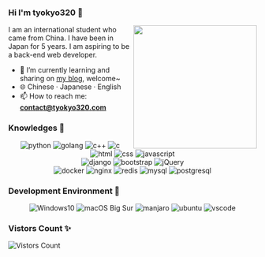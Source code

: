 ### Hi I'm tyokyo320 👋

<!-- **tyokyo320/tyokyo320** is a ✨ _special_ ✨ repository because its `README.md` (this file) appears on your GitHub profile.-->

<img align="right" width="250px" src="https://blog.tyokyo320.com/about/2233.webp" />

I am an international student who came from China. I have been in Japan for 5 years. I am aspiring to be a back-end web developer.

- 🌱 I’m currently learning and sharing on [my blog](https://blog.tyokyo320.com), welcome~
- :globe_with_meridians: Chinese · Japanese · English
- 📫 How to reach me: **contact@tyokyo320.com**

### Knowledges 🐾

<p align="center">
  <img alt="python" src="https://img.shields.io/badge/Python-3572a5?style=flat-square&logo=python&logoColor=white">
  <img alt="golang" src="https://img.shields.io/badge/Golang-7fd5ea?style=flat-square&logo=go&logoColor=white">
  <img alt="c++" src="https://img.shields.io/badge/C++-F15B2A?style=flat-square&logo=c%2b%2b">
  <img alt="c" src="https://img.shields.io/badge/C-007ACC?style=flat-square&logo=c">
  <br/>
  <img alt="html" src="https://img.shields.io/badge/HTML-e34c26?style=flat-square&logo=html5&logoColor=white">
  <img alt="css" src="https://img.shields.io/badge/CSS-f34b7d?style=flat-square&logo=css3">
  <img alt="javascript" src="https://img.shields.io/badge/JavaScript-276DC3?style=flat-square&logo=javascript">
  <br/>
  <img alt="django" src="https://img.shields.io/badge/-Django-092E20?style=flat-square&logo=django">
  <img alt="bootstrap" src="https://img.shields.io/badge/-Bootstrap-563D7C?style=flat-square&logo=bootstrap&logoColor=white">
  <img alt="jQuery" src="https://img.shields.io/badge/-jQuery-0769AD?style=flat-square&logo=jquery">
  <br/>
  <img alt="docker" src="https://img.shields.io/badge/-Docker-EEE?style=flat-square&logo=docker">
  <img alt="nginx" src="https://img.shields.io/badge/-Nginx-bfcfcf?style=flat-square&logo=nginx">
  <img alt="redis" src="https://img.shields.io/badge/-Redis-D82C20?style=flat-square&logo=redis&logoColor=white">
  <img alt="mysql" src="https://img.shields.io/badge/-MySQL-0074a3?style=flat-square&logo=mysql&logoColor=white">
  <img alt="postgresql" src="https://img.shields.io/badge/-PostgreSQL-336791?style=flat-square&logo=postgresql">
</p>

### Development Environment 🍻

<p align="center">
  <img alt="Windows10" src="https://img.shields.io/badge/Windows-0078D6?style=flat-square&logo=windows&logoColor=white">
  <img alt="macOS Big Sur" src="https://img.shields.io/badge/macOS-e03a3a?style=flat-square&logo=apple&logoColor=white">
  <img alt="manjaro" src="https://img.shields.io/badge/Manjaro-35bf5c?style=flat-square&logo=manjaro&logoColor=white">
  <img alt="ubuntu" src="https://img.shields.io/badge/Ubuntu-6F52B5?style=flat-square&logo=ubuntu&logoColor=white">
  <img alt="vscode" src="https://img.shields.io/badge/VSCode-3860c4?style=flat-square&logo=visual-studio-code&logoColor=white">
</p>

### Vistors Count ✨

![Vistors Count](https://count.getloli.com/get/@tyokyo320?theme=gelbooru)

<!--
- 🔭 I’m currently working on ...
- 👯 I’m looking to collaborate on ...
- 🤔 I’m looking for help with ...
- 💬 Ask me about ...
- 😄 Pronouns: ...
- ⚡ Fun fact: ...
-->



